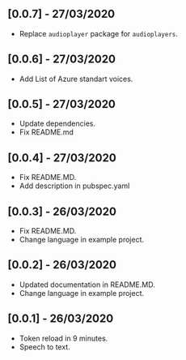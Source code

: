 ## [0.0.7] - 27/03/2020

* Replace `audioplayer` package for `audioplayers`.

## [0.0.6] - 27/03/2020

* Add List of Azure standart voices.

## [0.0.5] - 27/03/2020

* Update dependencies.
* Fix README.md

## [0.0.4] - 27/03/2020

* Fix README.MD.
* Add description in pubspec.yaml

## [0.0.3] - 26/03/2020

* Fix README.MD.
* Change language in example project.

## [0.0.2] - 26/03/2020

* Updated documentation in README.MD.
* Change language in example project.

## [0.0.1] - 26/03/2020

* Token reload in 9 minutes.
* Speech to text.
